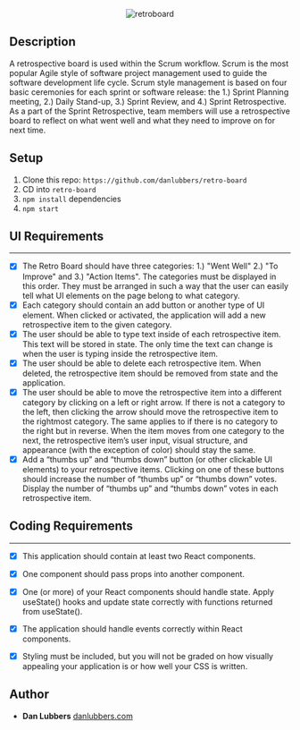 <p align="center">
  <img src="https://github.com/danlubbers/retro-board/src/assets/retro-board-screenshot.png" alt="retroboard">
</p>

## Description
A retrospective board is used within the Scrum workflow. Scrum is the most popular Agile style of software project management used to guide the software development life cycle. Scrum style management is based on four basic ceremonies for each sprint or software release: the 1.) Sprint Planning meeting, 2.) Daily Stand-up, 3.) Sprint Review, and 4.) Sprint Retrospective. As a part of the Sprint Retrospective, team members will use a retrospective board to reflect on what went well and what they need to improve on for next time.

## Setup

1. Clone this repo: `https://github.com/danlubbers/retro-board`
2. CD into `retro-board`
3. `npm install` dependencies 
4. `npm start`


## UI Requirements
---

* [x] The Retro Board should have three categories: 1.) "Went Well" 2.) "To Improve" and 3.) "Action Items". The categories must be displayed in this order. They must be arranged in such a way that the user can easily tell what UI elements on the page belong to what category.
* [x] Each category should contain an add button or another type of UI element. When clicked or activated, the application will add a new retrospective item to the given category.
* [x] The user should be able to type text inside of each retrospective item. This text will be stored in state. The only time the text can change is when the user is typing inside the retrospective item.
* [x] The user should be able to delete each retrospective item. When deleted, the retrospective item should be removed from state and the application.
* [x] The user should be able to move the retrospective item into a different category by clicking on a left or right arrow. If there is not a category to the left, then clicking the arrow should move the retrospective item to the rightmost category. The same applies to if there is no category to the right but in reverse. When the item moves from one category to the next, the retrospective item’s user input, visual structure, and appearance (with the exception of color) should stay the same.
* [x] Add a “thumbs up” and “thumbs down” button (or other clickable UI elements) to your retrospective items. Clicking on one of these buttons should increase the number of “thumbs up” or “thumbs down” votes. Display the number of “thumbs up” and “thumbs down” votes in each retrospective item.

## Coding Requirements
---

* [x] This application should contain at least two React components.
* [x] One component should pass props into another component.
* [x] One (or more) of your React components should handle state. Apply useState() hooks and update state correctly with functions returned from useState().
* [x] The application should handle events correctly within React components.
* [x] Styling must be included, but you will not be graded on how visually appealing your application is or how well your CSS is written.


## Author

* **Dan Lubbers**   [danlubbers.com](https://danlubbers.com)
